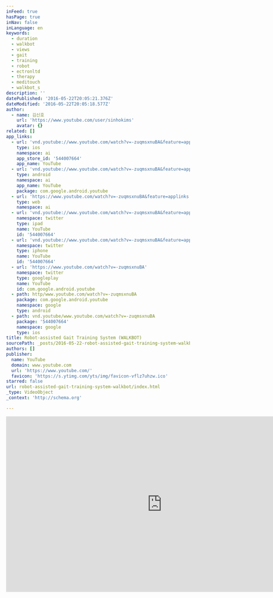 ```yaml
---
inFeed: true
hasPage: true
inNav: false
inLanguage: en
keywords:
  - duration
  - walkbot
  - views
  - gait
  - training
  - robot
  - ectronltd
  - therapy
  - meditouch
  - walkbot_s
description: ''
datePublished: '2016-05-22T20:05:21.376Z'
dateModified: '2016-05-22T20:05:18.577Z'
author:
  - name: 김신호
    url: 'https://www.youtube.com/user/sinhokims'
    avatar: {}
related: []
app_links:
  - url: 'vnd.youtube://www.youtube.com/watch?v=-zuqmsxnuBA&feature=applinks'
    type: ios
    namespace: ai
    app_store_id: '544007664'
    app_name: YouTube
  - url: 'vnd.youtube://www.youtube.com/watch?v=-zuqmsxnuBA&feature=applinks'
    type: android
    namespace: ai
    app_name: YouTube
    package: com.google.android.youtube
  - url: 'https://www.youtube.com/watch?v=-zuqmsxnuBA&feature=applinks'
    type: web
    namespace: ai
  - url: 'vnd.youtube://www.youtube.com/watch?v=-zuqmsxnuBA&feature=applinks'
    namespace: twitter
    type: ipad
    name: YouTube
    id: '544007664'
  - url: 'vnd.youtube://www.youtube.com/watch?v=-zuqmsxnuBA&feature=applinks'
    namespace: twitter
    type: iphone
    name: YouTube
    id: '544007664'
  - url: 'https://www.youtube.com/watch?v=-zuqmsxnuBA'
    namespace: twitter
    type: googleplay
    name: YouTube
    id: com.google.android.youtube
  - path: http/www.youtube.com/watch?v=-zuqmsxnuBA
    package: com.google.android.youtube
    namespace: google
    type: android
  - path: vnd.youtube/www.youtube.com/watch?v=-zuqmsxnuBA
    package: '544007664'
    namespace: google
    type: ios
title: Robot-assisted Gait Training System (WALKBOT)
sourcePath: _posts/2016-05-22-robot-assisted-gait-training-system-walkbot.md
authors: []
publisher:
  name: YouTube
  domain: www.youtube.com
  url: 'https://www.youtube.com/'
  favicon: 'https://s.ytimg.com/yts/img/favicon-vflz7uhzw.ico'
starred: false
url: robot-assisted-gait-training-system-walkbot/index.html
_type: VideoObject
_context: 'http://schema.org'

---
```

<iframe src="https://cdn.embedly.com/widgets/media.html?src=https%3A%2F%2Fwww.youtube.com%2Fembed%2F-zuqmsxnuBA%3Ffeature%3Doembed&amp;url=http%3A%2F%2Fwww.youtube.com%2Fwatch%3Fv%3D-zuqmsxnuBA&amp;image=https%3A%2F%2Fi.ytimg.com%2Fvi%2F-zuqmsxnuBA%2Fhqdefault.jpg&amp;key=b7d04c9b404c499eba89ee7072e1c4f7&amp;type=text%2Fhtml&amp;schema=youtube" width="854" height="480" scrolling="no" frameborder="0" allowfullscreen="" style=""></iframe>